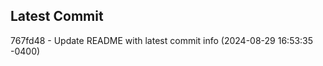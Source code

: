 
## Latest Commit
767fd48 - Update README with latest commit info (2024-08-29 16:53:35 -0400) <Yunxi-Zhou>
